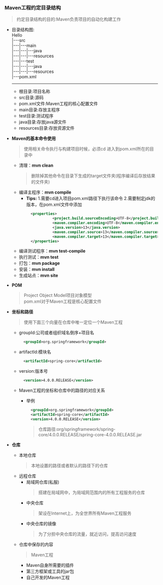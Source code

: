 ### Maven工程约定目录结构
  > 约定目录结构的目的:Maven负责项目的自动化构建工作
  + 目录结构图:<br>
    Hello<br>
    |---src<br>
    |---|---main<br>
    |---|---|---java<br>
    |---|---|---resources<br>
    |---|---test<br>
    |---|---|---java<br>
    |---|---|---resources <br>
    |---pom.xml<br>
    
    ---
    + 根目录:项目名称
    + src目录:源码
    + pom.xml文件:Maven工程的核心配置文件
    + main目录:存放主程序
    + test目录:测试程序
    + java目录:存放java源文件
    + resources目录:存放资源文件
  
  + **Maven的基本命令使用**
    > 使用相关命令执行与构建项目时候，必须cd 进入到pom.xml所在的目录中
    + 清理：**mvn clean**
      > 删除掉其他命令在目录下生成的target文件夹(程序编译后存放结果的文件夹)
    + 编译主程序：**mvn compile**
      + **Tips:**
        1.需要cd进入项目pom.xml路径下执行该命令
        2.需要制定jdk的版本，在pom.xml文件中添加
          ```xml
            <properties>
                      <project.build.sourceEncoding>UTF-8</project.build.sourceEncoding>
                      <maven.compiler.encoding>UTF-8</maven.compiler.encoding>
                      <java.version>13</java.version>
                      <maven.compiler.source>13</maven.compiler.source>
                      <maven.compiler.target>13</maven.compiler.target>
            </properties>
          ```
    + 编译测试程序：**mvn test-compile**
    + 执行测试：**mvn test**
    + 打包：**mvn package**
    + 安装：**mvn install**
    + 生成站点：**mvn site**
  + **POM**
    > Project Object Model项目对象模型<br>
      pom.xml对于Maven工程是核心配置文件
  + **坐标和路径**
    > 使用下面三个向量在仓库中唯一定位一个Maven工程
      + groupId:公司或者组织域名倒序+项目名
        ```xml
          <groupId>org.springframework</groupId>
        ```
      + artifactId:模块名
        ```xml
          <artifactId>spring-core</artifactId>
        ```
      + version:版本号
        ```xml
          <version>4.0.0.RELEASE</version>
        ```
        
    + Maven工程的坐标和仓库中的路径的对应关系
      + 举例
        ```xml
          <groupId>org.springframework</groupId>
          <artifactId>spring-core</artifactId>
          <version>4.0.0.RELEASE</version>
        ```
        > 仓库路径:org/springframework/spring-core/4.0.0.RELEASE/spring-core-4.0.0.RELEASE.jar
  + **仓库**
    + 本地仓库
      > 本地设置的路径或者默认的路径下的仓库
    + 远程仓库
      + 局域网仓库(私服)
        > 搭建在局域网中，为局域网范围内的所有工程服务的仓库
      + 中央仓库
        > 架设在Internet上，为全世界所有Maven工程服务
      + 中央仓库的镜像
        > 为了分担中央仓库的流量，就近访问，提高访问速度
    + 仓库中保存的内容
      > Maven工程
      + Maven自身所需要的插件
      + 第三方框架或工具的jar包
      + 自己开发的Maven工程
